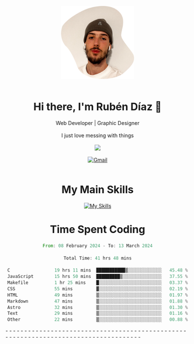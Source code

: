 <div align="center">
	<img height=200 width=200 src="./.img/yo_github_pfp.png" alt="Rubén Díaz" width=200/><br><br>
	
	
 # Hi there, I'm Rubén Díaz 👋

  Web Developer | Graphic Designer
  <br>
  <br>
  I just love messing with things
  <br>
  <br>
  <a href="https://www.github.com/rubendiazzz" target="_blank" rel="noreferrer"><img
src="https://img.shields.io/github/followers/rubendiazzz?logo=github&style=for-the-badge&color=red" /></a>


  <a href="mailto:rubendfraga@gmail.com">![Gmail](https://img.shields.io/badge/Gmail-D14836?style=for-the-badge&logo=gmail&logoColor=white)</a><br><br>

  # My Main Skills
  [![My Skills](https://skillicons.dev/icons?i=js,html,css,tailwind,c,cpp,cs,react,nextjs,astro,mysql,mongo)](https://skillicons.dev)

# Time Spent Coding
<!--START_SECTION:waka-->

```rust
From: 08 February 2024 - To: 13 March 2024

Total Time: 41 hrs 48 mins

C                 19 hrs 11 mins  ███████████▒░░░░░░░░░░░░░   45.48 %
JavaScript        15 hrs 50 mins  █████████▒░░░░░░░░░░░░░░░   37.55 %
Makefile          1 hr 25 mins    █░░░░░░░░░░░░░░░░░░░░░░░░   03.37 %
CSS               55 mins         ▓░░░░░░░░░░░░░░░░░░░░░░░░   02.19 %
HTML              49 mins         ▒░░░░░░░░░░░░░░░░░░░░░░░░   01.97 %
Markdown          47 mins         ▒░░░░░░░░░░░░░░░░░░░░░░░░   01.88 %
Astro             32 mins         ▒░░░░░░░░░░░░░░░░░░░░░░░░   01.30 %
Text              29 mins         ▒░░░░░░░░░░░░░░░░░░░░░░░░   01.16 %
Other             22 mins         ▒░░░░░░░░░░░░░░░░░░░░░░░░   00.88 %
```

<!--END_SECTION:waka-->
</div>-
-
-
-
-
-
-
-
-
-
-
-
-
-
-
-
-
-
-
-
-
-
-
-
-
-
-
-
-
-
-
-
-
-
-
-
-
-
-
-
-
-
-
-
-
-
-
-
-
-
-
-
-
-
-
-
-
-
-
-
-
-
-
-
-
-
-
-
-
-
-
-
-
-
-
-
-
-
-
-
-
-
-
-

